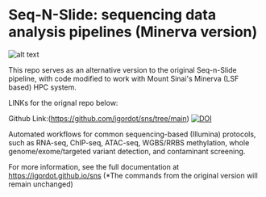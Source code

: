
# Seq-N-Slide: sequencing data analysis pipelines (Minerva version)
![alt text](https://img.freepik.com/premium-vector/athena-goddess-line-art-style-logo_440600-1385.jpg?w=1380)

This repo serves as an alternative version to the original Seq-n-Slide pipeline, with code modified to work with Mount Sinai's Minerva (LSF based) HPC system.



LINKs for the orignal repo below:

Github Link:(https://github.com/igordot/sns/tree/main)
[![DOI](https://zenodo.org/badge/66501450.svg)](https://zenodo.org/badge/latestdoi/66501450)

Automated workflows for common sequencing-based (Illumina) protocols, such as RNA-seq, ChIP-seq, ATAC-seq, WGBS/RRBS methylation, whole genome/exome/targeted variant detection, and contaminant screening.

For more information, see the full documentation at https://igordot.github.io/sns
(*The commands from the original version will remain unchanged)